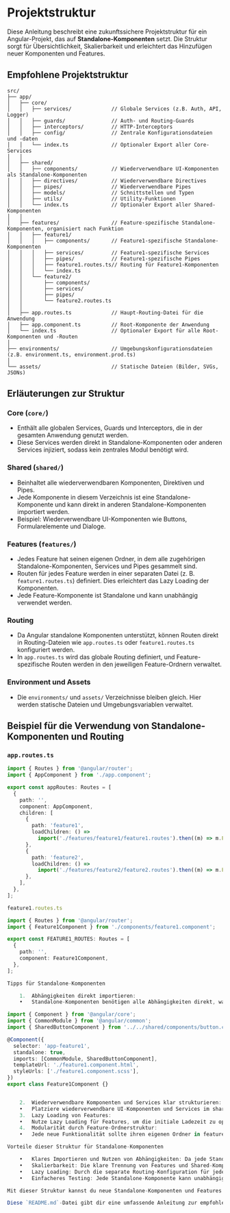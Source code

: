 # Projektstruktur

Diese Anleitung beschreibt eine zukunftssichere Projektstruktur für ein Angular-Projekt, das auf **Standalone-Komponenten** setzt. Die Struktur sorgt für Übersichtlichkeit, Skalierbarkeit und erleichtert das Hinzufügen neuer Komponenten und Features.

## Empfohlene Projektstruktur

```plaintext
src/
├── app/
│   ├── core/
│   │   ├── services/             // Globale Services (z.B. Auth, API, Logger)
│   │   ├── guards/               // Auth- und Routing-Guards
│   │   ├── interceptors/         // HTTP-Interceptors
│   │   ├── config/               // Zentrale Konfigurationsdateien und -daten
│   │   └── index.ts              // Optionaler Export aller Core-Services
│   │
│   ├── shared/
│   │   ├── components/           // Wiederverwendbare UI-Komponenten als Standalone-Komponenten
│   │   ├── directives/           // Wiederverwendbare Directives
│   │   ├── pipes/                // Wiederverwendbare Pipes
│   │   ├── models/               // Schnittstellen und Typen
│   │   ├── utils/                // Utility-Funktionen
│   │   └── index.ts              // Optionaler Export aller Shared-Komponenten
│   │
│   ├── features/                 // Feature-spezifische Standalone-Komponenten, organisiert nach Funktion
│   │   ├── feature1/
│   │   │   ├── components/       // Feature1-spezifische Standalone-Komponenten
│   │   │   ├── services/         // Feature1-spezifische Services
│   │   │   ├── pipes/            // Feature1-spezifische Pipes
│   │   │   ├── feature1.routes.ts// Routing für Feature1-Komponenten
│   │   │   └── index.ts
│   │   └── feature2/
│   │       ├── components/
│   │       ├── services/
│   │       ├── pipes/
│   │       └── feature2.routes.ts
│   │
│   ├── app.routes.ts             // Haupt-Routing-Datei für die Anwendung
│   ├── app.component.ts          // Root-Komponente der Anwendung
│   └── index.ts                  // Optionaler Export für alle Root-Komponenten und -Routen
│
├── environments/                 // Umgebungskonfigurationsdateien (z.B. environment.ts, environment.prod.ts)
│
└── assets/                       // Statische Dateien (Bilder, SVGs, JSONs)
```

## Erläuterungen zur Struktur

### Core (`core/`)

-   Enthält alle globalen Services, Guards und Interceptors, die in der gesamten Anwendung genutzt werden.
-   Diese Services werden direkt in Standalone-Komponenten oder anderen Services injiziert, sodass kein zentrales Modul benötigt wird.

### Shared (`shared/`)

-   Beinhaltet alle wiederverwendbaren Komponenten, Direktiven und Pipes.
-   Jede Komponente in diesem Verzeichnis ist eine Standalone-Komponente und kann direkt in anderen Standalone-Komponenten importiert werden.
-   Beispiel: Wiederverwendbare UI-Komponenten wie Buttons, Formularelemente und Dialoge.

### Features (`features/`)

-   Jedes Feature hat seinen eigenen Ordner, in dem alle zugehörigen Standalone-Komponenten, Services und Pipes gesammelt sind.
-   Routen für jedes Feature werden in einer separaten Datei (z. B. `feature1.routes.ts`) definiert. Dies erleichtert das Lazy Loading der Komponenten.
-   Jede Feature-Komponente ist Standalone und kann unabhängig verwendet werden.

### Routing

-   Da Angular standalone Komponenten unterstützt, können Routen direkt in Routing-Dateien wie `app.routes.ts` oder `feature1.routes.ts` konfiguriert werden.
-   In `app.routes.ts` wird das globale Routing definiert, und Feature-spezifische Routen werden in den jeweiligen Feature-Ordnern verwaltet.

### Environment und Assets

-   Die `environments/` und `assets/` Verzeichnisse bleiben gleich. Hier werden statische Dateien und Umgebungsvariablen verwaltet.

## Beispiel für die Verwendung von Standalone-Komponenten und Routing

### `app.routes.ts`

```typescript
import { Routes } from '@angular/router';
import { AppComponent } from './app.component';

export const appRoutes: Routes = [
  {
    path: '',
    component: AppComponent,
    children: [
      {
        path: 'feature1',
        loadChildren: () =>
          import('./features/feature1/feature1.routes').then((m) => m.FEATURE1_ROUTES),
      },
      {
        path: 'feature2',
        loadChildren: () =>
          import('./features/feature2/feature2.routes').then((m) => m.FEATURE2_ROUTES),
      },
    ],
  },
];

feature1.routes.ts

import { Routes } from '@angular/router';
import { Feature1Component } from './components/feature1.component';

export const FEATURE1_ROUTES: Routes = [
  {
    path: '',
    component: Feature1Component,
  },
];

Tipps für Standalone-Komponenten

	1.	Abhängigkeiten direkt importieren:
	•	Standalone-Komponenten benötigen alle Abhängigkeiten direkt, was bedeutet, dass jede benötigte Komponente, Directive oder Pipe explizit importiert werden muss. Beispiel:

import { Component } from '@angular/core';
import { CommonModule } from '@angular/common';
import { SharedButtonComponent } from '../../shared/components/button.component';

@Component({
  selector: 'app-feature1',
  standalone: true,
  imports: [CommonModule, SharedButtonComponent],
  templateUrl: './feature1.component.html',
  styleUrls: ['./feature1.component.scss'],
})
export class Feature1Component {}


	2.	Wiederverwendbare Komponenten und Services klar strukturieren:
	•	Platziere wiederverwendbare UI-Komponenten und Services im shared/ Verzeichnis. So können sie leicht importiert und mehrfach verwendet werden, ohne Redundanzen zu erzeugen.
	3.	Lazy Loading von Features:
	•	Nutze Lazy Loading für Features, um die initiale Ladezeit zu optimieren. Dies ist besonders einfach, wenn Routen und Komponenten in getrennten Dateien verwaltet werden.
	4.	Modularität durch Feature-Ordnerstruktur:
	•	Jede neue Funktionalität sollte ihren eigenen Ordner in features/ haben. Dies hält das Projekt sauber und ermöglicht es dir, jedes Feature separat zu pflegen.

Vorteile dieser Struktur für Standalone-Komponenten

	•	Klares Importieren und Nutzen von Abhängigkeiten: Da jede Standalone-Komponente explizit ihre Abhängigkeiten importiert, ist es einfacher, Abhängigkeiten zu verstehen und zu kontrollieren.
	•	Skalierbarkeit: Die klare Trennung von Features und Shared-Komponenten ermöglicht es, die Codebasis sauber zu halten, selbst wenn das Projekt wächst.
	•	Lazy Loading: Durch die separate Routing-Konfiguration für jedes Feature können Features bei Bedarf nachgeladen werden.
	•	Einfacheres Testing: Jede Standalone-Komponente kann unabhängig getestet werden, da sie keine Module benötigt.

Mit dieser Struktur kannst du neue Standalone-Komponenten und Features problemlos hinzufügen, und die Anwendung bleibt übersichtlich und wartbar.

Diese `README.md`-Datei gibt dir eine umfassende Anleitung zur empfohlenen Projektstruktur und bewährten Vorgehensweisen bei der Arbeit mit Standalone-Komponenten in Angular.
```
